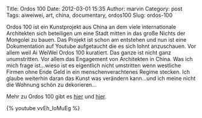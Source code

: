 Title: Ordos 100
Date: 2012-03-01 15:35
Author: marvin
Category: post
Tags: aiweiwei, art, china, documentary, ordos100
Slug: ordos-100

Ordos 100 ist ein Kunstprojekt aus China an dem viele internationale
Architekten sich beteiligen um eine Stadt mitten in das große Nichts der
Mongolei zu bauen. Das Projekt ist schon am entstehen und nun ist eine
Dokumentation auf Youtube aufgetaucht die es sich lohnt anzuschauen. Vor
allem weil Ai WeiWei Ordos 100 kuratiert. Das ganze ist nicht ganz
unumstritten. Vor allem das Engagement von Architekten in China. Was ich
mich frage ist...wieso ist es eigentlich nicht umstritten wenn westliche
Firmen ohne Ende Geld in ein menschenverachtenes Regime stecken. Ich
glaube weiterhin daran das Kunst was verändern kann...und ich meine
nicht die Wohnung schön zu dekorieren...

Mehr zu Ordos 100 gibt es
[hier](http://www.arte.tv/de/2105446,CmC=2105206.html) und
[hier](http://aiweiwei.blog.hausderkunst.de/?p=1824).

{% youtube vvEh_IoMuEg %}

